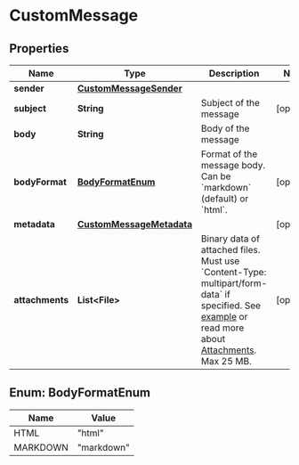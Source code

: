 

# CustomMessage


## Properties

| Name | Type | Description | Notes |
|------------ | ------------- | ------------- | -------------|
|**sender** | [**CustomMessageSender**](CustomMessageSender.md) |  |  |
|**subject** | **String** | Subject of the message |  [optional] |
|**body** | **String** | Body of the message |  |
|**bodyFormat** | [**BodyFormatEnum**](#BodyFormatEnum) | Format of the message body. Can be &#x60;markdown&#x60; (default) or &#x60;html&#x60;. |  [optional] |
|**metadata** | [**CustomMessageMetadata**](CustomMessageMetadata.md) |  |  [optional] |
|**attachments** | **List&lt;File&gt;** | Binary data of attached files. Must use &#x60;Content-Type: multipart/form-data&#x60; if specified. See [example](https://gist.github.com/hdornier/e04d04921032e98271f46ff8a539a4cb) or read more about [Attachments](https://dev.frontapp.com/docs/attachments-1).  Max 25 MB. |  [optional] |



## Enum: BodyFormatEnum

| Name | Value |
|---- | -----|
| HTML | &quot;html&quot; |
| MARKDOWN | &quot;markdown&quot; |



